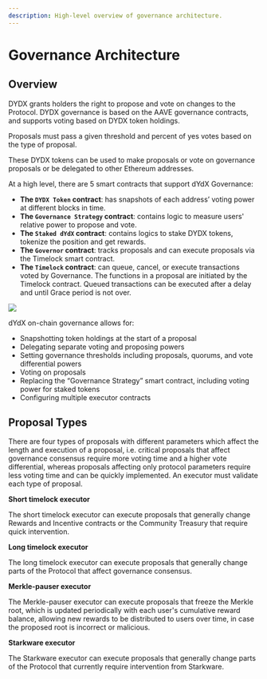 ```yaml
---
description: High-level overview of governance architecture.
---
```


# Governance Architecture

## Overview

DYDX grants holders the right to propose and vote on changes to the Protocol. DYDX governance is based on the AAVE governance contracts, and supports voting based on DYDX token holdings.

Proposals must pass a given threshold and percent of yes votes based on the type of proposal.

These DYDX tokens can be used to make proposals or vote on governance proposals or be delegated to other Ethereum addresses.

At a high level, there are 5 smart contracts that support dYdX Governance:

* **The `DYDX Token` contract**: has snapshots of each address’ voting power at different blocks in time.
* **The `Governance Strategy` contract**: contains logic to measure users' relative power to propose and vote.
* **The `Staked dYdX` contract**: contains logics to stake DYDX tokens, tokenize the position and get rewards.
* **The `Governor` contract**: tracks proposals and can execute proposals via the Timelock smart contract.
* **The `Timelock` contract**: can queue, cancel, or execute transactions voted by Governance. The functions in a proposal are initiated by the Timelock contract. Queued transactions can be executed after a delay and until Grace period is not over. 

![](https://lh6.googleusercontent.com/WF98fSJYwpE1ouAElQ998tSOlLVxJw7CD4QNkJ9AtsDY-AXvUiiXUvvArUAWXiUT5VDETct7BC5e6eDWMyTw_jTaKwqp7KIXCyYSp7UWc1p7T9bf-n0epVZ3Jy9134YW-gbs8ZZP)

dYdX on-chain governance allows for:

* Snapshotting token holdings at the start of a proposal
* Delegating separate voting and proposing powers
* Setting governance thresholds including proposals, quorums, and vote differential powers
* Voting on proposals
* Replacing the “Governance Strategy” smart contract, including voting power for staked tokens
* Configuring multiple executor contracts

## Proposal Types

There are four types of proposals with different parameters which affect the length and execution of a proposal, i.e. critical proposals that affect governance consensus require more voting time and a higher vote differential, whereas proposals affecting only protocol parameters require less voting time and can be quickly implemented. An executor must validate each type of proposal.

**Short timelock executor**

The short timelock executor can execute proposals that generally change Rewards and Incentive contracts or the Community Treasury that require quick intervention.

**Long timelock executor**

The long timelock executor can execute proposals that generally change parts of the Protocol that affect governance consensus.

**Merkle-pauser executor**

The Merkle-pauser executor can execute proposals that freeze the Merkle root, which is updated periodically with each user's cumulative reward balance, allowing new rewards to be distributed to users over time, in case the proposed root is incorrect or malicious.

**Starkware executor**

The Starkware executor can execute proposals that generally change parts of the Protocol that currently require intervention from Starkware.

